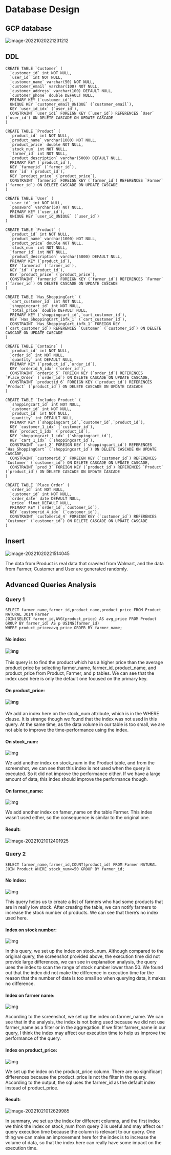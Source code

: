 # Database Design

## GCP database

![image-20221020221231212](./img/image-20221020221231212.png)

## DDL

```mysql
CREATE TABLE `Customer` (
  `customer_id` int NOT NULL,
  `user_id` int NOT NULL,
  `customer_name` varchar(50) NOT NULL,
  `customer_email` varchar(100) NOT NULL,
  `customer_address` varchar(100) DEFAULT NULL,
  `customer_phone` double DEFAULT NULL,
  PRIMARY KEY (`customer_id`),
  UNIQUE KEY `customer_email_UNIQUE` (`customer_email`),
  KEY `user_id_idx` (`user_id`),
  CONSTRAINT `user_id1` FOREIGN KEY (`user_id`) REFERENCES `User` (`user_id`) ON DELETE CASCADE ON UPDATE CASCADE
)
```

```mysql
CREATE TABLE `Product` (
  `product_id` int NOT NULL,
  `product_name` varchar(1000) NOT NULL,
  `product_price` double NOT NULL,
  `stock_num` int NOT NULL,
  `farmer_id` int NOT NULL,
  `product_description` varchar(5000) DEFAULT NULL,
  PRIMARY KEY (`product_id`),
  KEY `farmerid` (`farmer_id`),
  KEY `id` (`product_id`),
  KEY `product_price` (`product_price`),
  CONSTRAINT `farmerid` FOREIGN KEY (`farmer_id`) REFERENCES `Farmer` (`farmer_id`) ON DELETE CASCADE ON UPDATE CASCADE
)
```

```mysql
CREATE TABLE `User` (
  `user_id` int NOT NULL,
  `password` varchar(50) NOT NULL,
  PRIMARY KEY (`user_id`),
  UNIQUE KEY `user_id_UNIQUE` (`user_id`)
)
```

```mysql
CREATE TABLE `Product` (
  `product_id` int NOT NULL,
  `product_name` varchar(1000) NOT NULL,
  `product_price` double NOT NULL,
  `stock_num` int NOT NULL,
  `farmer_id` int NOT NULL,
  `product_description` varchar(5000) DEFAULT NULL,
  PRIMARY KEY (`product_id`),
  KEY `farmerid` (`farmer_id`),
  KEY `id` (`product_id`),
  KEY `product_price` (`product_price`),
  CONSTRAINT `farmerid` FOREIGN KEY (`farmer_id`) REFERENCES `Farmer` (`farmer_id`) ON DELETE CASCADE ON UPDATE CASCADE
)
```

```mysql
CREATE TABLE `Has_ShoppingCart` (
  `cart_customer_id` int NOT NULL,
  `shoppingcart_id` int NOT NULL,
  `total_price` double DEFAULT NULL,
  PRIMARY KEY (`shoppingcart_id`,`cart_customer_id`),
  KEY `Has_ShoppingCart_ibfk_1` (`cart_customer_id`),
  CONSTRAINT `Has_ShoppingCart_ibfk_1` FOREIGN KEY (`cart_customer_id`) REFERENCES `Customer` (`customer_id`) ON DELETE CASCADE ON UPDATE CASCADE
)
```

```mysql
CREATE TABLE `Contains` (
  `product_id` int NOT NULL,
  `order_id` int NOT NULL,
  `quantity` int DEFAULT NULL,
  PRIMARY KEY (`product_id`,`order_id`),
  KEY `orderid_5_idx` (`order_id`),
  CONSTRAINT `orderid_5` FOREIGN KEY (`order_id`) REFERENCES `Place_Order` (`order_id`) ON DELETE CASCADE ON UPDATE CASCADE,
  CONSTRAINT `productid_6` FOREIGN KEY (`product_id`) REFERENCES `Product` (`product_id`) ON DELETE CASCADE ON UPDATE CASCADE
)
```

```mysql
CREATE TABLE `Includes_Product` (
  `shoppingcart_id` int NOT NULL,
  `customer_id` int NOT NULL,
  `product_id` int NOT NULL,
  `quantity` int DEFAULT NULL,
  PRIMARY KEY (`shoppingcart_id`,`customer_id`,`product_id`),
  KEY `customer_1_idx` (`customer_id`),
  KEY `product_1_idx` (`product_id`),
  KEY `shoppingcart_1_idx` (`shoppingcart_id`),
  KEY `cart_1_idx` (`shoppingcart_id`),
  CONSTRAINT `cart_2` FOREIGN KEY (`shoppingcart_id`) REFERENCES `Has_ShoppingCart` (`shoppingcart_id`) ON DELETE CASCADE ON UPDATE CASCADE,
  CONSTRAINT `customerid_3` FOREIGN KEY (`customer_id`) REFERENCES `Customer` (`customer_id`) ON DELETE CASCADE ON UPDATE CASCADE,
  CONSTRAINT `prod_3` FOREIGN KEY (`product_id`) REFERENCES `Product` (`product_id`) ON DELETE CASCADE ON UPDATE CASCADE
)
```

```mysql
CREATE TABLE `Place_Order` (
  `order_id` int NOT NULL,
  `customer_id` int NOT NULL,
  `order_date` date DEFAULT NULL,
  `price` float DEFAULT NULL,
  PRIMARY KEY (`order_id`,`customer_id`),
  KEY `customerid_4_idx` (`customer_id`),
  CONSTRAINT `customerid_4` FOREIGN KEY (`customer_id`) REFERENCES `Customer` (`customer_id`) ON DELETE CASCADE ON UPDATE CASCADE
)
```

## Insert

![image-20221020221514045](./img/image-20221020221514045.png)

The data from Product is real data that crawled from Walmart, and the data from Farmer, Customer and User are generated randomly.

## Advanced Queries Analysis

### Query 1

```mysql
SELECT farmer_name,farmer_id,product_name,product_price FROM Product NATURAL JOIN Farmer
JOIN(SELECT farmer_id,AVG(product_price) AS avg_price FROM Product GROUP BY farmer_id) AS p USING(farmer_id)
WHERE product_price>avg_price ORDER BY farmer_name;
```

#### No index:

#### ![img](https://lh3.googleusercontent.com/ufh3jFQ4DYBQexiXffTdmM7XuJ63LJ3ynii9tHiFi5MvsMSS-U4N3H_AAYAgi5eXm9qDr25GaePXmSZEi9lBNN1yOYJXzVQYpj9WufaRWpGxbZxsrrqQKDmhLjYjVZGCw4jwBFnqjhdopNRrDumq78WWyUr7CDVyXu0yvDlFCASmbh5StqNbP46U3w)

This query is to find the product which has a higher price than the average product price by selecting farmer_name, farmer_id, product_name, and product_price from Product, Farmer, and p tables. We can see that the index used here is only the default one focused on the primary key.

#### On product_price:

#### ![img](https://lh6.googleusercontent.com/HytGAsxXNbmPvRLxgq-VDYj2RTkQfJHPhCRuiwZ3vxsSpmIearxzQBz8ZGxBggboAc9H2oCr26ZM5F5ayDHy42PVi6VQFysPHvW4BeY3N_QxAp2vmKTPYo8QGY4pGL3hJjLVlkDjmLg-xICqDR0T3lukGGxzdEMOIswsJgDRQOQElUqJ6EoZJPnC-g)

We add an index here on the stock_num attribute, which is in the WHERE clause. It is strange though we found that the index was not used in this query. At the same time, as the data volume in our table is too small, we are not able to improve the time-performance using the index.

#### On stock_num:

![img](https://lh5.googleusercontent.com/5fAFoEBMo7Bdaqls4nUpjL1O4S33C7ZwBXJSjthBLbj5HTu7c2Jtp24nfDVqHiNt15AtnM2asm68F1hU5MNar-l-JALALlVU5kyVOjVOReXijLOaQsKrXsy4EJZZBwYeQXIkL5KUyY5P_LoBWFHMIsMuWeUEtoJW0RB16PKezDLQZz9q_9mZa_wV8Q)

We add another index on stock_num in the Product table, and from the screenshot, we can see that this index is not used when the query is executed. So it did not improve the performance either. If we have a large amount of data, this index should improve the performance though.

#### On farmer_name:

![img](https://lh4.googleusercontent.com/gFZzcXzDDPfOE4xUuACvKq2uhLsXwCGeFBC8QShboAGXrDipDfLvZaRyzCJN8JkbrlNHezdOvbDlrutVpvmdodZNm5FoSNfATuuV6_FRUS53N3pP_YVW6S5l_UwRVm29wytmMbmtxO01pa4bI9qCOSR1O2D8wiMVazS7PDJ6IXf57ypAbtBWA5h__g)

We add another index on famer_name on the table Farmer. This index wasn’t used either, so the consequence is similar to the original one.

#### Result:

![image-20221021012401925](./img/image-20221021012401925.png)

### Query 2

```mysql
SELECT farmer_name,farmer_id,COUNT(product_id) FROM Farmer NATURAL JOIN Product WHERE stock_num<=50 GROUP BY farmer_id;
```

#### No Index:

![img](https://lh6.googleusercontent.com/pZYo33IldxU4cukXCVpCMT-JmviI_N4CMD0b-4duqlBuzF0nURiqqpOj3nLQdqZM8Fs67u-P_j4S5dBGR8hTS_xjqnJ4OLqS9Vk06t1RMp0hN_YOE26jns4RXmt3yzMqZc6rlPXBWvfqpCHt6A6lesLVaStz38gCRs45iLTQsxC-W7awWsgpQdV9BA)

This query helps us to create a list of farmers who had some products that are in really low stock. After creating the table, we can notify farmers to increase the stock number of products. We can see that there’s no index used here.

#### Index on stock number:

![img](https://lh4.googleusercontent.com/19OriDvADUFXBxXzO_Y7vkNKpIBNJMgrW_YBF1PhepKm5o1l_eIJn3xHrLmHkPiBh9M9upX8unb3mqLBkVTJR-L6iBtEE3S4v-OXzO-uJ0I3E3Pt9BrQMbDnR6ApYXIbA5m63chccvAKDNDJ6KHKgrnNoU7cIMVj_9xEnmgLt3pU6MKjJfc4F3c3Fw)

In this query, we set up the index on stock_num. Although compared to the original query, the screenshot provided above, the execution time did not provide large differences, we can see in explanation analysis, the query uses the index to scan the range of stock number lower than 50. We found out that the index did not make the difference in execution time for the reason that the number of data is too small so when querying data, it makes no difference.

#### Index on farmer name:

![img](https://lh5.googleusercontent.com/2leZx7HyceSSkWSaOsWpzuNdyvG-ePUj4DlfTWtgZusLjSxHejyDEaXfQWlFnw0fSB3ggIY5_8PFOKF03BOov24G0EN_KMRh-M6jc2KHoup4663VlDUrMCL6jX55vXloerijnVF0r9rjYcHlwkCBv3bgGvqDpw_xr70UlPQiMFX3gP1BWM-XafwaUg)

According to the screenshot, we set up the index on farmer_name. We can see that in the analysis, the index is not being used because we did not use farmer_name as a filter or in the aggregation. If we filter farmer_name in our query, I think the index may affect our execution time to help us improve the performance of the query.

#### Index on product_price:

![img](https://lh4.googleusercontent.com/3KkdJj8PYfJLczGL7JvwvAx22PaIdPEO2gnEPtWZ4tCgOY0I_Ep1ZiEWeMCEhZnCiEHMq0i6CK_KKIa_zXqKJ0Xk-F6Jl-nT8KqlxibppiYqdFc4cpjTDPKVbGQoo5ARI8p44VB_e7fKO69eqjA9uWeJUN9IOEh6N8P7usUm2qRllC9MsXDJuWrQpA)

We set up the index on the product_price column. There are no significant differences because the product_price is not the filter in the query. According to the output, the sql uses the farmer_id as the default index instead of product_price.

#### Result:

![image-20221021012629985](./img/image-20221021012629985.png)

In summary, we set up the index for different columns, and the first index we think the index on stock_num from query 2 is useful and may affect our query execution time because the column is relevant to our query. One thing we can make an improvement here for the index is to increase the volume of data, so that the index here can really have some impact on the execution time.
